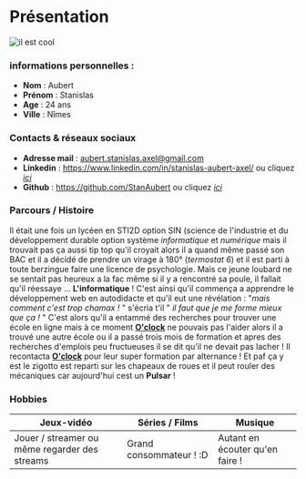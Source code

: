 # Présentation

![il est cool](http://primer.cf.letterboxd.com/avatar/1782/http___a2.twimg.com_profile_images_1378524830_fonzie.png)

### informations personnelles :

* **Nom** : Aubert
* **Prénom** : Stanislas
* **Age** : 24 ans
* **Ville** : Nîmes

### Contacts & réseaux sociaux

* **Adresse mail** : aubert.stanislas.axel@gmail.com
* **Linkedin** : https://www.linkedin.com/in/stanislas-aubert-axel/ ou cliquez [*ici*](https://www.linkedin.com/in/stanislas-aubert-axel/)
* **Github** : https://github.com/StanAubert ou cliquez [*ici*](https://github.com/StanAubert)

### Parcours / Histoire

Il était une fois un lycéen en STI2D  option SIN (science de l'industrie et du développement durable option système *informatique* et *numérique* mais il trouvait pas ça aussi tip top qu'il croyait alors il a quand même passé son BAC et il a décidé de prendre un virage à 180° (*termostat 6*) et il est parti à toute berzingue faire une licence de psychologie. Mais ce jeune loubard ne se sentait pas heureux a la fac même si il y a rencontré sa poule, il fallait qu'il réessaye ... **L'informatique** ! C'est ainsi qu'il commença a apprendre le développement web en autodidacte et qu'il eut une révélation : "*mais comment c'est trop chamax !* " s'écria t'il " *il faut que je me forme mieux que ça !* " C'est alors qu'il a entammé des recherches pour trouver une école en ligne mais à ce moment **[O'clock](https://oclock.io/)** ne pouvais pas l'aider alors il a trouvé une autre école ou il a passé trois mois de formation et apres des recherches d'emplois peu fructueuses il se dit qu'il ne devait pas lacher ! Il recontacta **[O'clock](https://oclock.io/)** pour leur super formation par alternance ! Et paf ça y est le zigotto est reparti sur les chapeaux de roues et il peut rouler des mécaniques car aujourd'hui cest un **Pulsar** !

### Hobbies
Jeux-vidéo | Séries / Films | Musique
--- | --- | ---
Jouer / streamer ou même regarder des streams | Grand consommateur ! :D | Autant en écouter qu'en faire !





